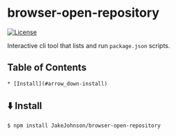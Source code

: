 # browser-open-repository

[![License](http://img.shields.io/badge/license-MIT-blue.svg?style=flat)](https://raw.githubusercontent.com/JakeJohnson05/browser-open-repository/master/LICENSE)

Interactive cli tool that lists and run `package.json` scripts.


## Table of Contents
	* [Install](#arrow_down-install)

## :arrow_down: Install

```sh
$ npm install JakeJohnson/browser-open-repository
```
